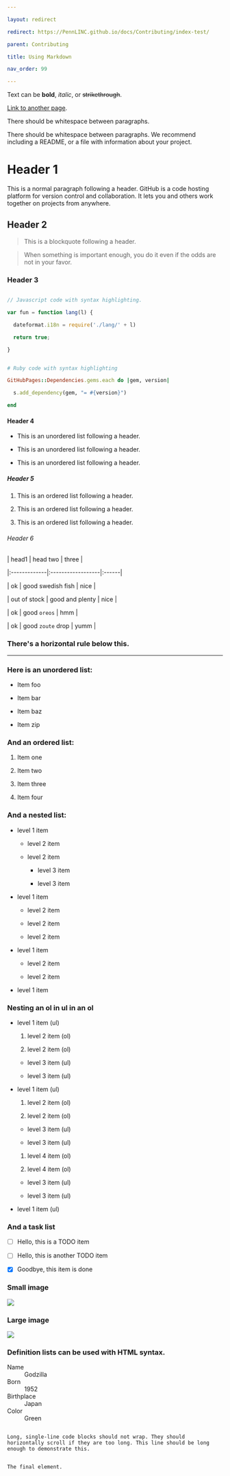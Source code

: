 ```yaml
---

layout: redirect

redirect: https://PennLINC.github.io/docs/Contributing/index-test/

parent: Contributing

title: Using Markdown

nav_order: 99

---
```




Text can be **bold**, _italic_, or ~~strikethrough~~.



[Link to another page](another-page).



There should be whitespace between paragraphs.



There should be whitespace between paragraphs. We recommend including a README, or a file with information about your project.



# [](#header-1)Header 1



This is a normal paragraph following a header. GitHub is a code hosting platform for version control and collaboration. It lets you and others work together on projects from anywhere.



## [](#header-2)Header 2



> This is a blockquote following a header.

>

> When something is important enough, you do it even if the odds are not in your favor.



### [](#header-3)Header 3



```js

// Javascript code with syntax highlighting.

var fun = function lang(l) {

  dateformat.i18n = require('./lang/' + l)

  return true;

}

```



```ruby

# Ruby code with syntax highlighting

GitHubPages::Dependencies.gems.each do |gem, version|

  s.add_dependency(gem, "= #{version}")

end

```



#### [](#header-4)Header 4



*   This is an unordered list following a header.

*   This is an unordered list following a header.

*   This is an unordered list following a header.



##### [](#header-5)Header 5



1.  This is an ordered list following a header.

2.  This is an ordered list following a header.

3.  This is an ordered list following a header.



###### [](#header-6)Header 6



| head1        | head two          | three |

|:-------------|:------------------|:------|

| ok           | good swedish fish | nice  |

| out of stock | good and plenty   | nice  |

| ok           | good `oreos`      | hmm   |

| ok           | good `zoute` drop | yumm  |



### There's a horizontal rule below this.



* * *



### Here is an unordered list:



*   Item foo

*   Item bar

*   Item baz

*   Item zip



### And an ordered list:



1.  Item one

1.  Item two

1.  Item three

1.  Item four



### And a nested list:



- level 1 item

  - level 2 item

  - level 2 item

    - level 3 item

    - level 3 item

- level 1 item

  - level 2 item

  - level 2 item

  - level 2 item

- level 1 item

  - level 2 item

  - level 2 item

- level 1 item



### Nesting an ol in ul in an ol



- level 1 item (ul)

  1. level 2 item (ol)

  1. level 2 item (ol)

    - level 3 item (ul)

    - level 3 item (ul)

- level 1 item (ul)

  1. level 2 item (ol)

  1. level 2 item (ol)

    - level 3 item (ul)

    - level 3 item (ul)

  1. level 4 item (ol)

  1. level 4 item (ol)

    - level 3 item (ul)

    - level 3 item (ul)

- level 1 item (ul)



### And a task list



- [ ] Hello, this is a TODO item

- [ ] Hello, this is another TODO item

- [x] Goodbye, this item is done



### Small image



![](https://assets-cdn.github.com/images/icons/emoji/octocat.png)



### Large image



![](https://guides.github.com/activities/hello-world/branching.png)





### Definition lists can be used with HTML syntax.



<dl>

<dt>Name</dt>

<dd>Godzilla</dd>

<dt>Born</dt>

<dd>1952</dd>

<dt>Birthplace</dt>

<dd>Japan</dd>

<dt>Color</dt>

<dd>Green</dd>

</dl>



```

Long, single-line code blocks should not wrap. They should horizontally scroll if they are too long. This line should be long enough to demonstrate this.

```



```

The final element.

```

